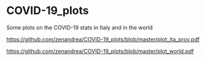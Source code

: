 # COVID-19_plots
Some plots on the COVID-19 stats in Italy and in the world

https://github.com/zenandrea/COVID-19_plots/blob/master/plot_ita_prov.pdf

https://github.com/zenandrea/COVID-19_plots/blob/master/plot_world.pdf
